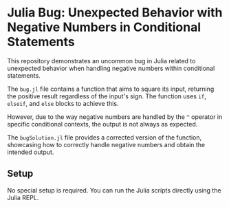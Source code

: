 # Julia Bug: Unexpected Behavior with Negative Numbers in Conditional Statements

This repository demonstrates an uncommon bug in Julia related to unexpected behavior when handling negative numbers within conditional statements.

The `bug.jl` file contains a function that aims to square its input, returning the positive result regardless of the input's sign.  The function uses `if`, `elseif`, and `else` blocks to achieve this.

However, due to the way negative numbers are handled by the `^` operator in specific conditional contexts, the output is not always as expected.

The `bugSolution.jl` file provides a corrected version of the function, showcasing how to correctly handle negative numbers and obtain the intended output.

## Setup

No special setup is required.  You can run the Julia scripts directly using the Julia REPL.
